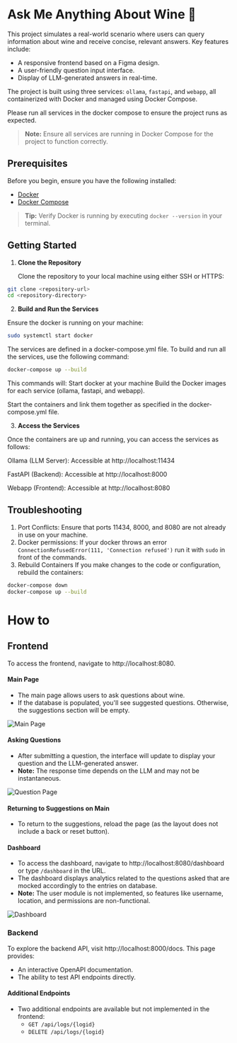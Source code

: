 # Ask Me Anything About Wine 🍷

This project simulates a real-world scenario where users can query information about wine and receive concise, relevant answers. Key features include:
- A responsive frontend based on a Figma design.
- A user-friendly question input interface.
- Display of LLM-generated answers in real-time.

The project is built using three services: `ollama`, `fastapi`, and `webapp`, all containerized with Docker and managed using Docker Compose.

Please run all services in the docker compose to ensure the project runs as expected.

> **Note:** Ensure all services are running in Docker Compose for the project to function correctly.

## Prerequisites

Before you begin, ensure you have the following installed:

- [Docker](https://docs.docker.com/get-docker/)
- [Docker Compose](https://docs.docker.com/compose/install/)
> **Tip:** Verify Docker is running by executing `docker --version` in your terminal.

## Getting Started

1. **Clone the Repository**

   Clone the repository to your local machine using either SSH or HTTPS:

```bash
git clone <repository-url>
cd <repository-directory>
````
   
2. **Build and Run the Services**

Ensure the docker is running on your machine:

```bash
sudo systemctl start docker
```

The services are defined in a docker-compose.yml file. To build and run all the services, use the following command:

```bash
docker-compose up --build
```

This commands will:
Start docker at your machine
Build the Docker images for each service (ollama, fastapi, and webapp).

Start the containers and link them together as specified in the docker-compose.yml file.

3. **Access the Services**

Once the containers are up and running, you can access the services as follows:

Ollama (LLM Server): Accessible at http://localhost:11434

FastAPI (Backend): Accessible at http://localhost:8000

Webapp (Frontend): Accessible at http://localhost:8080

## Troubleshooting
1. Port Conflicts: Ensure that ports 11434, 8000, and 8080 are not already in use on your machine.
2. Docker permissions: If your docker throws an error `ConnectionRefusedError(111, 'Connection refused')` run it with `sudo` in front of the commands.
3. Rebuild Containers
If you make changes to the code or configuration, rebuild the containers:
```bash
docker-compose down
docker-compose up --build
```

# How to
## Frontend
To access the frontend, navigate to http://localhost:8080.
#### Main Page
- The main page allows users to ask questions about wine.
- If the database is populated, you'll see suggested questions. Otherwise, the suggestions section will be empty.

![Main Page](https://github.com/bruflor/)

#### Asking Questions
- After submitting a question, the interface will update to display your question and the LLM-generated answer.
- **Note:** The response time depends on the LLM and may not be instantaneous.

![Question Page](https://github.com/bruflor/)

#### Returning to Suggestions on Main
- To return to the suggestions, reload the page (as the layout does not include a back or reset button).

#### Dashboard
- To access the dashboard, navigate to http://localhost:8080/dashboard or type `/dashboard` in the URL.
- The dashboard displays analytics related to the questions asked that are mocked accordingly to the entries on database.
- **Note:** The user module is not implemented, so features like username, location, and permissions are non-functional.

![Dashboard](https://github.com/bruflor/)

### Backend

To explore the backend API, visit http://localhost:8000/docs. This page provides:
- An interactive OpenAPI documentation.
- The ability to test API endpoints directly.

#### Additional Endpoints
- Two additional endpoints are available but not implemented in the frontend:
   - `GET /api/logs/{logid}`
   - `DELETE /api/logs/{logid}`
